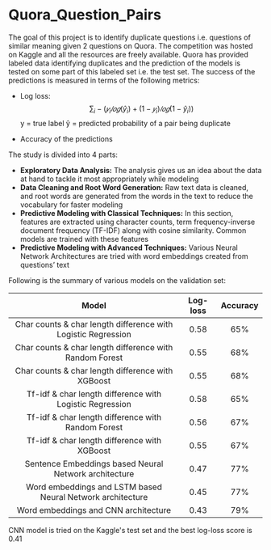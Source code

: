 # Quora_Question_Pairs

The goal of this project is to identify duplicate questions i.e. questions of similar meaning given 2 questions on Quora. The competition was hosted on Kaggle and all the resources are freely available. Quora has provided labeled data identifying duplicates and the prediction of the models is tested on some part of this labeled set i.e. the test set. The success of the predictions is measured in terms of the following metrics:

- Log loss: $$ \sum_i −(𝑦_i 𝑙𝑜𝑔(ŷ_i ) + (1 − 𝑦_i) 𝑙𝑜𝑔(1 − ŷ_i )) $$
y = true label 
ŷ = predicted probability of a pair being duplicate

- Accuracy of the predictions

The study is divided into 4 parts:
- **Exploratory Data Analysis:** The analysis gives us an idea about the data at hand to tackle it most appropriately while modeling
- **Data Cleaning and Root Word Generation:** Raw text data is cleaned, and root words are generated from the words in the text to reduce the vocabulary for faster modeling 
- **Predictive Modeling with Classical Techniques:** In this section, features are extracted using character counts, term frequency-inverse document frequency (TF-IDF) along with cosine similarity. Common models are trained with these features
- **Predictive Modeling with Advanced Techniques:** Various Neural Network Architectures are tried with word embeddings created from questions’ text




Following is the summary of various models on the validation set: 

| Model | Log-loss | Accuracy |
| :-: | :-: |:-: |
|Char counts & char length difference with Logistic Regression| 0.58|65%|
| Char counts & char length difference with Random Forest | 0.55 | 68%|
| Char counts & char length difference with XGBoost | 0.55 |68%|
| Tf-idf & char length difference with Logistic Regression | 0.58 |65%|
| Tf-idf & char length difference with Random Forest | 0.56 |67%|
| Tf-idf & char length difference with XGBoost | 0.55|67%|
| Sentence Embeddings based Neural Network architecture | 0.47 |77%|
| Word embeddings and LSTM based Neural Network architecture | 0.45 |77%|
| Word embeddings and CNN architecture | 0.43 |79%|

CNN model is tried on the Kaggle's test set and the best log-loss score is 0.41 

